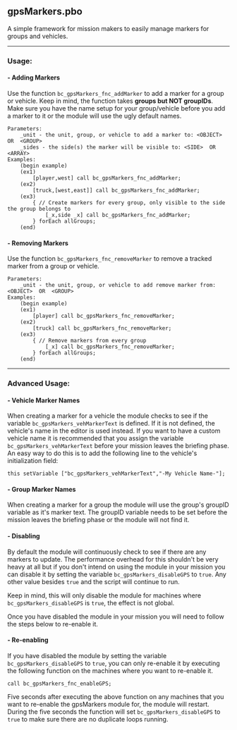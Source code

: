 ## gpsMarkers.pbo

A simple framework for mission makers to easily manage markers for groups and vehicles. 

****

### Usage:

#### - Adding Markers
Use the function `bc_gpsMarkers_fnc_addMarker` to add a marker for a group or vehicle. Keep in mind, the function takes **groups but NOT groupIDs**. Make sure you have the name setup for your group/vehicle before you add a marker to it or the module will use the ugly default names.
```
Parameters:
    _unit - the unit, group, or vehicle to add a marker to: <OBJECT>  OR  <GROUP>
    _sides - the side(s) the marker will be visible to: <SIDE>  OR  <ARRAY>
Examples:
    (begin example)
    (ex1)
        [player,west] call bc_gpsMarkers_fnc_addMarker;
    (ex2)
        [truck,[west,east]] call bc_gpsMarkers_fnc_addMarker;
    (ex3)
        { // Create markers for every group, only visible to the side the group belongs to
            [_x,side _x] call bc_gpsMarkers_fnc_addMarker;
        } forEach allGroups;
    (end)
```    
    
#### - Removing Markers
Use the function `bc_gpsMarkers_fnc_removeMarker` to remove a tracked marker from a group or vehicle. 
```
Parameters:
    _unit - the unit, group, or vehicle to add remove marker from: <OBJECT>  OR  <GROUP>
Examples:
    (begin example)
    (ex1)
        [player] call bc_gpsMarkers_fnc_removeMarker;
    (ex2)    
        [truck] call bc_gpsMarkers_fnc_removeMarker;
    (ex3)
        { // Remove markers from every group
            [_x] call bc_gpsMarkers_fnc_removeMarker;
        } forEach allGroups;
    (end)
```

****

### Advanced Usage:

#### - Vehicle Marker Names
When creating a marker for a vehicle the module checks to see if the variable `bc_gpsMarkers_vehMarkerText` is defined. If it is not defined, the vehicle's name in the editor is used instead. If you want to have a custom vehicle name it is recommended that you assign the variable `bc_gpsMarkers_vehMarkerText` before your mission leaves the briefing phase. An easy way to do this is to add the following line to the vehicle's initialization field:

```this setVariable ["bc_gpsMarkers_vehMarkerText","-My Vehicle Name-"];```

#### - Group Marker Names
When creating a marker for a group the module will use the group's groupID variable as it's marker text. The groupID variable needs to be set before the mission leaves the briefing phase or the module will not find it.

#### - Disabling
By default the module will continuously check to see if there are any markers to update. The performance overhead for this shouldn't be very heavy at all but if you don't intend on using the module in your mission you can disable it by setting the variable `bc_gpsMarkers_disableGPS` to `true`. Any other value besides `true` and the script will continue to run. 

Keep in mind, this will only disable the module for machines where `bc_gpsMarkers_disableGPS` is `true`, the effect is not global.

Once you have disabled the module in your mission you will need to follow the steps below to re-enable it.

#### - Re-enabling
If you have disabled the module by setting the variable `bc_gpsMarkers_disableGPS` to `true`, you can only re-enable it by executing the following function on the machines where you want to re-enable it. 

```call bc_gpsMarkers_fnc_enableGPS;```

Five seconds after executing the above function on any machines that you want to re-enable the gpsMarkers module for, the module will restart. During the five seconds the function will set `bc_gpsMarkers_disableGPS` to `true` to make sure there are no duplicate loops running.

